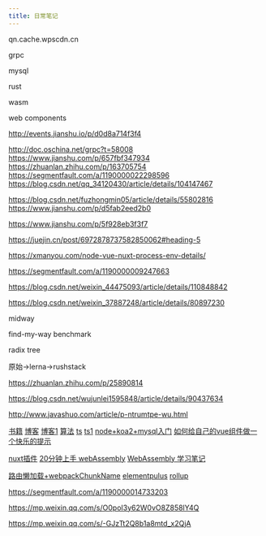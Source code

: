 ```yaml
---
title: 日常笔记
---
```

qn.cache.wpscdn.cn


grpc 

mysql

rust

wasm

web components


http://events.jianshu.io/p/d0d8a714f3f4



http://doc.oschina.net/grpc?t=58008
https://www.jianshu.com/p/657fbf347934
https://zhuanlan.zhihu.com/p/163705754
https://segmentfault.com/a/1190000022298596
https://blog.csdn.net/qq_34120430/article/details/104147467



https://blog.csdn.net/fuzhongmin05/article/details/55802816
https://www.jianshu.com/p/d5fab2eed2b0


https://www.jianshu.com/p/5f928eb3f3f7

https://juejin.cn/post/6972878737582850062#heading-5

https://xmanyou.com/node-vue-nuxt-process-env-details/

https://segmentfault.com/a/1190000009247663

https://blog.csdn.net/weixin_44475093/article/details/110848842

https://blog.csdn.net/weixin_37887248/article/details/80897230

midway

find-my-way benchmark

radix tree


原始->lerna->rushstack 


https://zhuanlan.zhihu.com/p/25890814

https://blog.csdn.net/wujunlei1595848/article/details/90437634


http://www.javashuo.com/article/p-ntrumtpe-wu.html



[书籍](https://www.aliyundrive.com/s/x6vDzudLwMb/folder/6174f250f47c140a78964a3eaca4e3a79b8cf506)
[博客](http://notfound9.github.io/interviewGuide/#/docs/MySQLNote)
[博客1](https://docs.shanyuhai.top/backend/traefik/#%E5%8F%82%E8%80%83%E8%B5%84%E6%96%99)
[算法](https://www.youtube.com/watch?v=UOa3dQT3hOc&list=PLFOgdf0iZ6uskTJam3P2BZwpdAGGG0e24&index=4)
[ts](https://www.youtube.com/watch?v=6z9KYgPZQVE&list=PL9nxfq1tlKKkG8HjoiTDk6YFeyQslC8s6&index=7)
[ts1](https://ts.xcatliu.com/advanced/class-and-interfaces.html)
[node+koa2+mysql入门](https://www.jianshu.com/p/b4e36739d85a)
[如何给自己的vue组件做一个快乐的提示](https://juejin.cn/post/6844904135519633422)

[nuxt插件](https://github.com/nuxt-community/community-modules/tree/master/packages/toast)
[20分钟上手 webAssembly](https://juejin.cn/post/6844903661982728200)
[WebAssembly 学习笔记](https://www.jianshu.com/p/0bc430ef612d)

[路由懒加载+webpackChunkName](https://juejin.cn/post/7016890750193369101)
[elementpulus](https://juejin.cn/post/6914598983205847053)
[rollup](https://juejin.cn/post/6844903570974703629#heading-4)

https://segmentfault.com/a/1190000014733203

https://mp.weixin.qq.com/s/O0poI3y62W0vO8Z858lY4Q

https://mp.weixin.qq.com/s/-GJzTt2Q8b1a8mtd_x2QjA